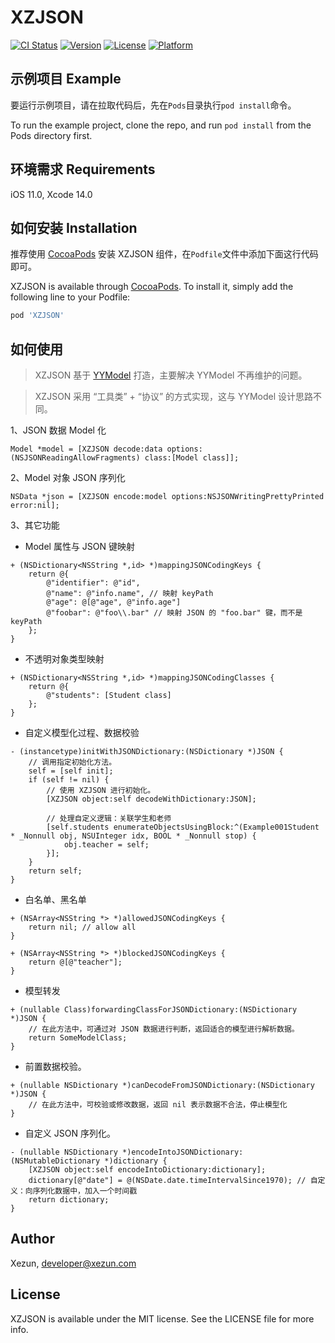# XZJSON

[![CI Status](https://img.shields.io/badge/Build-pass-brightgreen.svg)](https://cocoapods.org/pods/XZJSON)
[![Version](https://img.shields.io/cocoapods/v/XZJSON.svg?style=flat)](https://cocoapods.org/pods/XZJSON)
[![License](https://img.shields.io/cocoapods/l/XZJSON.svg?style=flat)](https://cocoapods.org/pods/XZJSON)
[![Platform](https://img.shields.io/cocoapods/p/XZJSON.svg?style=flat)](https://cocoapods.org/pods/XZJSON)

## 示例项目 Example

要运行示例项目，请在拉取代码后，先在`Pods`目录执行`pod install`命令。

To run the example project, clone the repo, and run `pod install` from the Pods directory first.

## 环境需求 Requirements

iOS 11.0, Xcode 14.0

## 如何安装 Installation

推荐使用 [CocoaPods](https://cocoapods.org) 安装 XZJSON 组件，在`Podfile`文件中添加下面这行代码即可。

XZJSON is available through [CocoaPods](https://cocoapods.org). To install it, simply add the following line to your Podfile:

```ruby
pod 'XZJSON'
```

## 如何使用

> XZJSON 基于 [YYModel](https://github.com/ibireme/YYModel) 打造，主要解决 YYModel 不再维护的问题。

> XZJSON 采用 “工具类” + “协议” 的方式实现，这与 YYModel 设计思路不同。

1、JSON 数据 Model 化

```objc
Model *model = [XZJSON decode:data options:(NSJSONReadingAllowFragments) class:[Model class]];
```

2、Model 对象 JSON 序列化

```objc
NSData *json = [XZJSON encode:model options:NSJSONWritingPrettyPrinted error:nil];
```

3、其它功能

- Model 属性与 JSON 键映射

```objc
+ (NSDictionary<NSString *,id> *)mappingJSONCodingKeys {
    return @{
        @"identifier": @"id",
        @"name": @"info.name", // 映射 keyPath
        @"age": @[@"age", @"info.age"]
        @"foobar": @"foo\\.bar" // 映射 JSON 的 "foo.bar" 键，而不是 keyPath
    };
}
```

- 不透明对象类型映射

```objc
+ (NSDictionary<NSString *,id> *)mappingJSONCodingClasses {
    return @{
        @"students": [Student class]
    };
}
```

- 自定义模型化过程、数据校验

```objc
- (instancetype)initWithJSONDictionary:(NSDictionary *)JSON {
    // 调用指定初始化方法。
    self = [self init];
    if (self != nil) {
        // 使用 XZJSON 进行初始化。
        [XZJSON object:self decodeWithDictionary:JSON];
        
        // 处理自定义逻辑：关联学生和老师
        [self.students enumerateObjectsUsingBlock:^(Example001Student * _Nonnull obj, NSUInteger idx, BOOL * _Nonnull stop) {
            obj.teacher = self;
        }];
    }
    return self;
}
```

- 白名单、黑名单

```objc
+ (NSArray<NSString *> *)allowedJSONCodingKeys {
    return nil; // allow all
}

+ (NSArray<NSString *> *)blockedJSONCodingKeys {
    return @[@"teacher"];
}
```

- 模型转发

```objc
+ (nullable Class)forwardingClassForJSONDictionary:(NSDictionary *)JSON {
    // 在此方法中，可通过对 JSON 数据进行判断，返回适合的模型进行解析数据。
    return SomeModelClass;
}
```

- 前置数据校验。

```objc
+ (nullable NSDictionary *)canDecodeFromJSONDictionary:(NSDictionary *)JSON {
    // 在此方法中，可校验或修改数据，返回 nil 表示数据不合法，停止模型化
}
```

- 自定义 JSON 序列化。

```objc
- (nullable NSDictionary *)encodeIntoJSONDictionary:(NSMutableDictionary *)dictionary {
    [XZJSON object:self encodeIntoDictionary:dictionary];
    dictionary[@"date"] = @(NSDate.date.timeIntervalSince1970); // 自定义：向序列化数据中，加入一个时间戳
    return dictionary;
}
```

## Author

Xezun, developer@xezun.com

## License

XZJSON is available under the MIT license. See the LICENSE file for more info.

